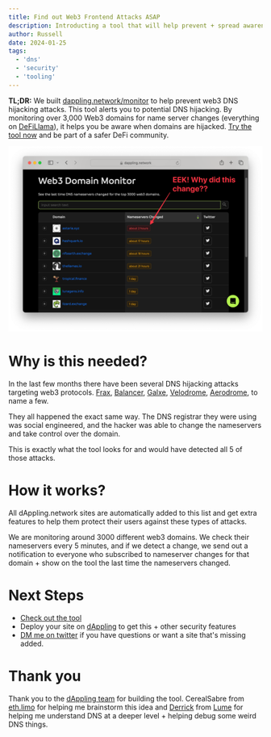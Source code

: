 ```yaml
---
title: Find out Web3 Frontend Attacks ASAP
description: Introducting a tool that will help prevent + spread awareness for web3 frontend attacks. 
author: Russell
date: 2024-01-25
tags:
  - 'dns'
  - 'security'
  - 'tooling'
---
```

**TL;DR:** We built [dappling.network/monitor](https://dappling.network/monitor) to help prevent web3 DNS hijacking attacks. This tool alerts you to potential DNS hijacking. By monitoring over 3,000 Web3 domains for name server changes (everything on [DeFiLlama](https://defillama.com)), it helps you be aware when domains are hijacked. [Try the tool now](https://dappling.network/monitor) and be part of a safer DeFi community.

![Alt text](<CleanShot 2024-01-25 at 11.41.34@2x.png>)

# Why is this needed? 
In the last few months there have been several DNS hijacking attacks targeting web3 protocols. [Frax](x.com/fraxfinance/status/1719497560543658073?s=20), [Balancer]( https://twitter.com/Balancer/status/1704281611326357567), [Galxe]( https://twitter.com/galxe/status/1710305141016944654), [Velodrome]( https://twitter.com/VelodromeFi/status/1730040745736683679), [Aerodrome](https://x.com/aerodromefi/status/1736780326070870072?s=20), to name a few. 

They all happened the exact same way. The DNS registrar they were using was social engineered, and the hacker was able to change the nameservers and take control over the domain.

This is exactly what the tool looks for and would have detected all 5 of those attacks. 

# How it works?
All dAppling.network sites are automatically added to this list and get extra features to help them protect their users against these types of attacks.

We are monitoring around 3000 different web3 domains. We check their nameservers every 5 minutes, and if we detect a change, we send out a notification to everyone who subscribed to nameserver changes for that domain + show on the tool the last time the nameservers changed. 
# Next Steps
* [Check out the tool](https://dappling.network/monitor)
* Deploy your site on [dAppling](https://dappling.network) to get this + other security features
* [DM me on twitter](https://twitter.com/0xbookland) if you have questions or want a site that's missing added.  

# Thank you
Thank you to the [dAppling team](https://dappling.network) for building the tool. CerealSabre from [eth.limo](https://twitter.com/eth_limo) for helping me brainstorm this idea and [Derrick](https://twitter.com/pcfreak30) from [Lume](https://twitter.com/LumeWeb3) for helping me understand DNS at a deeper level + helping debug some weird DNS things. 